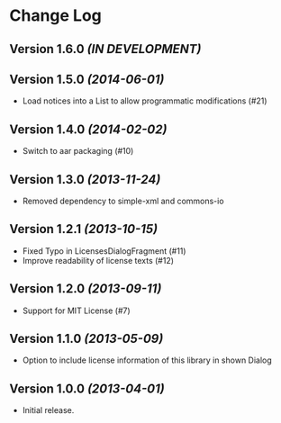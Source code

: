 Change Log
==========

Version 1.6.0 *(IN DEVELOPMENT)*
--------------------------------

Version 1.5.0 *(2014-06-01)*
----------------------------

* Load notices into a List to allow programmatic modifications (#21)

Version 1.4.0 *(2014-02-02)*
----------------------------

* Switch to aar packaging (#10)

Version 1.3.0 *(2013-11-24)*
----------------------------

* Removed dependency to simple-xml and commons-io

Version 1.2.1 *(2013-10-15)*
----------------------------

* Fixed Typo in LicensesDialogFragment (#11)
* Improve readability of license texts (#12)

Version 1.2.0 *(2013-09-11)*
----------------------------

* Support for MIT License (#7)

Version 1.1.0 *(2013-05-09)*
----------------------------

* Option to include license information of this library in shown Dialog


Version 1.0.0 *(2013-04-01)*
----------------------------

* Initial release.
